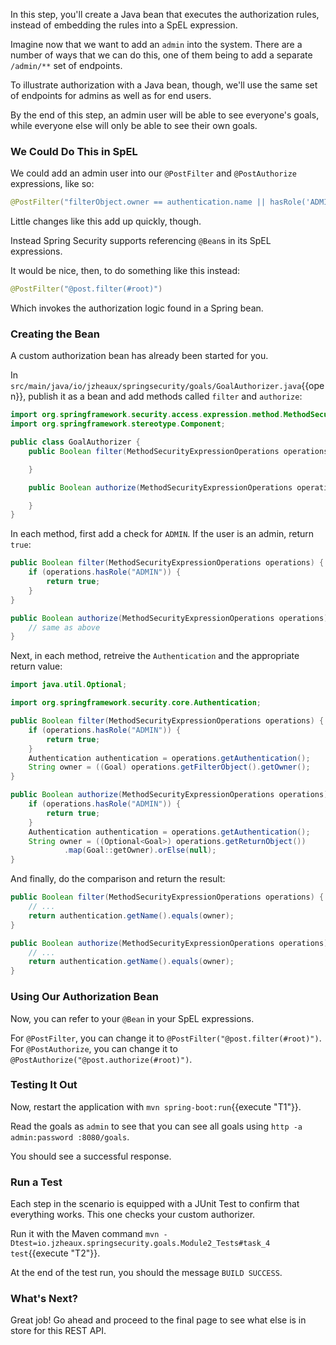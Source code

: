 In this step, you'll create a Java bean that executes the authorization rules, instead of embedding the rules into a SpEL expression.

Imagine now that we want to add an `admin` into the system.
There are a number of ways that we can do this, one of them being to add a separate `/admin/**` set of endpoints.

To illustrate authorization with a Java bean, though, we'll use the same set of endpoints for admins as well as for end users.

By the end of this step, an admin user will be able to see everyone's goals, while everyone else will only be able to see their own goals.

### We Could Do This in SpEL

We could add an admin user into our `@PostFilter` and `@PostAuthorize` expressions, like so:

```java
@PostFilter("filterObject.owner == authentication.name || hasRole('ADMIN')")
```

Little changes like this add up quickly, though.

Instead Spring Security supports referencing `@Bean`s in its SpEL expressions.

It would be nice, then, to do something like this instead:

```java
@PostFilter("@post.filter(#root)")
```

Which invokes the authorization logic found in a Spring bean.

### Creating the Bean

A custom authorization bean has already been started for you.

In `src/main/java/io/jzheaux/springsecurity/goals/GoalAuthorizer.java`{{open}}, publish it as a bean and add methods called `filter` and `authorize`:

```java
import org.springframework.security.access.expression.method.MethodSecurityExpressionOperations;
import org.springframework.stereotype.Component;

public class GoalAuthorizer {
    public Boolean filter(MethodSecurityExpressionOperations operations) {

	}

	public Boolean authorize(MethodSecurityExpressionOperations operations) {

	}
}
```

In each method, first add a check for `ADMIN`. If the user is an admin, return `true`:

```java
public Boolean filter(MethodSecurityExpressionOperations operations) {
    if (operations.hasRole("ADMIN")) {
        return true;
    }
}

public Boolean authorize(MethodSecurityExpressionOperations operations) {
    // same as above
}
```

Next, in each method, retreive the `Authentication` and the appropriate return value:

```java
import java.util.Optional;

import org.springframework.security.core.Authentication;

public Boolean filter(MethodSecurityExpressionOperations operations) {
    if (operations.hasRole("ADMIN")) {
        return true;
    }
    Authentication authentication = operations.getAuthentication();
	String owner = ((Goal) operations.getFilterObject().getOwner();
}

public Boolean authorize(MethodSecurityExpressionOperations operations) {
    if (operations.hasRole("ADMIN")) {
        return true;
    }
    Authentication authentication = operations.getAuthentication();
	String owner = ((Optional<Goal>) operations.getReturnObject())
            .map(Goal::getOwner).orElse(null);
}
```

And finally, do the comparison and return the result:

```java
public Boolean filter(MethodSecurityExpressionOperations operations) {
    // ...
    return authentication.getName().equals(owner);
}

public Boolean authorize(MethodSecurityExpressionOperations operations) {
    // ...
    return authentication.getName().equals(owner);
}
```

### Using Our Authorization Bean

Now, you can refer to your `@Bean` in your SpEL expressions.

For `@PostFilter`, you can change it to `@PostFilter("@post.filter(#root)")`.
For `@PostAuthorize`, you can change it to `@PostAuthorize("@post.authorize(#root)")`.

### Testing It Out

Now, restart the application with `mvn spring-boot:run`{{execute "T1"}}.

Read the goals as `admin` to see that you can see all goals using `http -a admin:password :8080/goals`.

You should see a successful response.

### Run a Test

Each step in the scenario is equipped with a JUnit Test to confirm that everything works.
This one checks your custom authorizer.

Run it with the Maven command `mvn -Dtest=io.jzheaux.springsecurity.goals.Module2_Tests#task_4 test`{{execute "T2"}}.

At the end of the test run, you should the message `BUILD SUCCESS`.

### What's Next?

Great job! Go ahead and proceed to the final page to see what else is in store for this REST API.